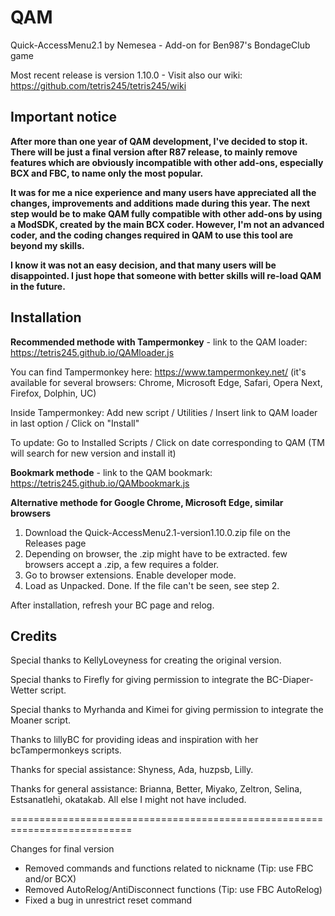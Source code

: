 # QAM

Quick-AccessMenu2.1 by Nemesea - Add-on for Ben987's BondageClub game 

Most recent release is version 1.10.0 - Visit also our wiki: https://github.com/tetris245/tetris245/wiki

## Important notice

**After more than one year of QAM development, I've decided to stop it. There will be just a final version after R87 release, to mainly remove features which are obviously incompatible with other add-ons, especially BCX and FBC, to name only the most popular.**

**It was for me a nice experience and many users have appreciated all the changes, improvements and additions made during this year. The next step would be to make QAM fully compatible with other add-ons by using a ModSDK, created by the main BCX coder. However, I'm not an advanced coder, and the coding changes required in QAM to use this tool are beyond my skills.**

**I know it was not an easy decision, and that many users will be disappointed. I just hope that someone with better skills will re-load QAM in the future.** 
 
## Installation 

**Recommended methode with Tampermonkey** - link to the QAM loader: https://tetris245.github.io/QAMloader.js

You can find Tampermonkey here: https://www.tampermonkey.net/ (it's available for several browsers: Chrome, Microsoft Edge, Safari, Opera Next, Firefox, Dolphin, UC)

Inside Tampermonkey: Add new script / Utilities / Insert link to QAM loader in last option / Click on "Install"

To update: Go to Installed Scripts / Click on date corresponding to QAM (TM will search for new version and install it)

**Bookmark methode** - link to the QAM bookmark: https://tetris245.github.io/QAMbookmark.js

**Alternative methode for Google Chrome, Microsoft Edge, similar browsers**
1. Download the Quick-AccessMenu2.1-version1.10.0.zip file on the Releases page
2. Depending on browser, the .zip might have to be extracted. few browsers accept a .zip, a few requires a folder.
3. Go to browser extensions. Enable developer mode.
4. Load as Unpacked. Done. If the file can't be seen, see step 2.

After installation, refresh your BC page and relog.

## Credits

Special thanks to KellyLoveyness for creating the original version.

Special thanks to Firefly for giving permission to integrate the BC-Diaper-Wetter script.

Special thanks to Myrhanda and Kimei for giving permission to integrate the Moaner script.

Thanks to lillyBC for providing ideas and inspiration with her bcTampermonkeys scripts.

Thanks for special assistance:
Shyness, Ada, huzpsb, Lilly.

Thanks for general assistance:
Brianna, Better, Miyako, Zeltron, Selina, Estsanatlehi, okatakab.
All else I might not have included.

===========================================================================

Changes for final version 

- Removed commands and functions related to nickname (Tip: use FBC and/or BCX)
- Removed AutoRelog/AntiDisconnect functions (Tip: use FBC AutoRelog)
- Fixed a bug in unrestrict reset command








